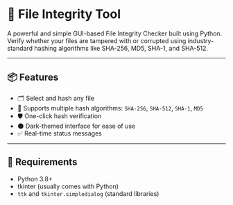
# 🔐 File Integrity Tool 

A powerful and simple GUI-based File Integrity Checker built using Python.  
Verify whether your files are tampered with or corrupted using industry-standard hashing algorithms like SHA-256, MD5, SHA-1, and SHA-512.

---

## 📦 Features

- 🗂️ Select and hash any file
- 🔁 Supports multiple hash algorithms: `SHA-256`, `SHA-512`, `SHA-1`, `MD5`
- 🛡️ One-click hash verification
- 🌑 Dark-themed interface for ease of use
- ✅ Real-time status messages

---

## 📁 Requirements

- Python 3.8+
- tkinter (usually comes with Python)
- `ttk` and `tkinter.simpledialog` (standard libraries)

